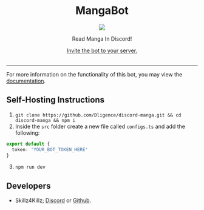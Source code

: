 <div align=center>
    <h1>MangaBot</h1>
    <img src="https://i.imgur.com/M1wzsO8.jpg" />
    <p>Read Manga In Discord!</p>
    <a href="https://discordapp.com/oauth2/authorize?client_id=667852842455007283&scope=bot&permissions=347200">Invite the bot to your server.</a>
    <br /><br /><hr />
</div>

For more information on the functionality of this bot, you may view the [documentation](https://discord.gg/J4NqJ72).

## Self-Hosting Instructions

1. `git clone https://github.com/Dligence/discord-manga.git && cd discord-manga && npm i`
2. Inside the `src` folder create a new file called `configs.ts` and add the following:

```ts
export default {
  token: 'YOUR_BOT_TOKEN_HERE'
}
```

3. `npm run dev`

## Developers

- Skillz4Killz; [Discord](https://discord.gg/rWMuMdk) or [Github](https://github.com/Skillz4Killz).
